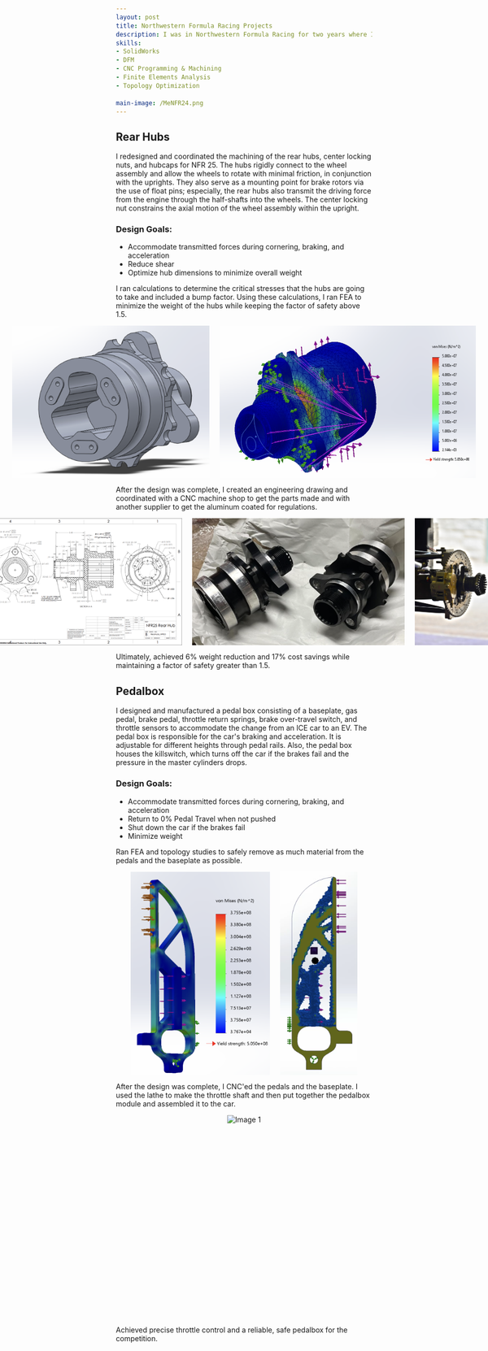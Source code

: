 ```yaml
---
layout: post
title: Northwestern Formula Racing Projects
description: I was in Northwestern Formula Racing for two years where I worked in the chassis and suspension teams. My main responsibilities were the rear hubs and the pedalbox.
skills: 
- SolidWorks
- DFM
- CNC Programming & Machining
- Finite Elements Analysis
- Topology Optimization

main-image: /MeNFR24.png
---
```


## Rear Hubs
I redesigned and coordinated the machining of the rear hubs, center locking nuts, and hubcaps for NFR 25. The hubs rigidly connect to the wheel assembly and allow the wheels to rotate with minimal friction, in conjunction with the uprights. They also serve as a mounting point for brake rotors via the use of float pins; especially, the rear hubs also transmit the driving force from the engine through the half-shafts into the wheels. The center locking nut constrains the axial motion of the wheel assembly within the upright.

### Design Goals:
* Accommodate transmitted forces during cornering, braking, and acceleration
* Reduce shear
* Optimize hub dimensions to minimize overall weight

I ran calculations to determine the critical stresses that the hubs are going to take and included a bump factor. Using these calculations, I ran FEA to minimize the weight of the hubs while keeping the factor of safety above 1.5.

<div style="display: flex; gap: 20px; justify-content: center;">
  <img src="HUBS.png" alt="Image 1" style="width: auto; height: 300px;">
  <img src="hubfea1.png" alt="Image 2" style="width: auto; height: 300px;">
</div>

After the design was complete, I created an engineering drawing and coordinated with a CNC machine shop to get the parts made and with another supplier to get the aluminum coated for regulations.
<div style="display: flex; gap: 20px; justify-content: center;">
  <img src="HubsDrawing.png" alt="Image 1" style="width: auto; height: 250px;">
  <img src="newhubs.png" alt="Image 2" style="width: auto; height: 250px;">
  <img src="BrakeRotor4.jpg" alt="Image 2" style="width: auto; height: 250px;">
</div>

Ultimately, achieved 6% weight reduction and 17% cost savings while maintaining a factor of safety greater than 1.5.

## Pedalbox
I designed and manufactured a pedal box consisting of a baseplate, gas pedal, brake pedal, throttle return springs, brake over-travel switch, and throttle sensors to accommodate the change from an ICE car to an EV. The pedal box is responsible for the car's braking and acceleration. It is adjustable for different heights through pedal rails. Also, the pedal box houses the killswitch, which turns off the car if the brakes fail and the pressure in the master cylinders drops.

### Design Goals:
* Accommodate transmitted forces during cornering, braking, and acceleration
* Return to 0% Pedal Travel when not pushed
* Shut down the car if the brakes fail
* Minimize weight

Ran FEA and topology studies to safely remove as much material from the pedals and the baseplate as possible.

<div style="display: flex; gap: 20px; justify-content: center;">
  <img src="pedalfea.png" alt="Image 1" style="width: auto; height: 400px;">
  <img src="image.png" alt="Image 2" style="width: auto; height: 400px;">
</div> 

After the design was complete, I CNC'ed the pedals and the baseplate. I used the lathe to make the throttle shaft and then put together the pedalbox module and assembled it to the car.

<div style="display: flex; gap: 20px; justify-content: center;">
  <img src="Pedalbox.png" alt="Image 1" style="width: auto; height: 400px;">
</div>

Achieved precise throttle control and a reliable, safe pedalbox for the competition.
